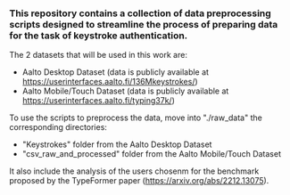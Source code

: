 ### This repository contains a collection of data preprocessing scripts designed to streamline the process of preparing data for the task of keystroke authentication.

The 2 datasets that will be used in this work are:
- Aalto Desktop Dataset (data is publicly available at https://userinterfaces.aalto.fi/136Mkeystrokes/)
- Aalto Mobile/Touch Dataset (data is publicly available at https://userinterfaces.aalto.fi/typing37k/)

To use the scripts to preprocess the data, move into "./raw_data" the corresponding directories:
- "Keystrokes" folder from the Aalto Desktop Dataset
- "csv_raw_and_processed" folder from the Aalto Mobile/Touch Dataset

It also include the analysis of the users chosenm for the benchmark proposed by the TypeFormer paper (https://arxiv.org/abs/2212.13075). 
